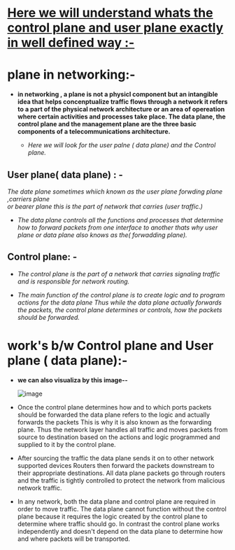 # [Here we will understand whats the control plane and user plane exactly in well defined way :-]()

# plane in networking:- 
 - **in networking , a plane is not a physicl component but an intangible idea that helps 
   concenptualize traffic flows through a network  it refers to a part of the physical network 
   architecture or an area of opereation where certain activities and processes take place. The data 
   plane, the control plane and the management plane are the three basic components of a 
   telecommunications architecture.**

    - *Here we will look  for the user palne ( data plane) and the Control plane.*


## User plane( data plane) : - 
  *The  date plane sometimes whiich  known as the user plane forwding plane ,carriers plane  
    or bearer plane this is the part of network that carries 
   (user traffic.)*

  
  - *The data plane controls all the functions and processes that determine how to 
    forward packets from one interface to another thats why user plane or data plane also knows as 
    the( forwadding plane).*
    



## Control  plane: - 
  - *The control plane is the part of a network that carries signaling traffic and is responsible 
    for network routing.*

 
   - *The main function of the control plane is to create logic and to program actions 
    for the data plane Thus while the data plane actually forwards the packets, the 
    control plane determines or controls, how the packets should be forwarded.*





# work's b/w Control plane and User plane ( data plane):-
   - **we can  also visualiza by this image--**

     
     ![image](https://github.com/Rjesh2006/CP-UP.breif/assets/143868643/55f8848f-4f13-4a9e-9ba6-b90dc268a3d3)

     
- Once the control plane determines how and to which ports packets should be forwarded the data 
plane refers to the logic and actually forwards the 
packets This is why it is also known as the forwarding plane. Thus the network layer handles all traffic and moves packets from source to destination based on the actions and logic programmed and supplied to it by the control plane.

- After sourcing the traffic the data plane sends it on to other network supported devices Routers 
then forward the packets downstream to their 
appropriate destinations. All data plane packets go through routers and the traffic is tightly controlled to protect the network from malicious network 
traffic.

- In any network, both the data plane and control plane are required in order to move traffic. The data plane cannot function without the control plane because it requires the logic created by the control plane to determine where traffic should go. In contrast the control plane works independently and doesn't depend on the data plane to determine how and where packets will be transported.

